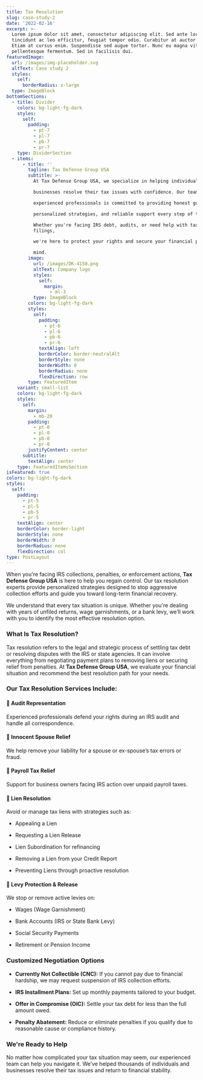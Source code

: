 ```yaml
---
title: Tax Resolution
slug: case-study-2
date: '2022-02-16'
excerpt: >-
  Lorem ipsum dolor sit amet, consectetur adipiscing elit. Sed ante lorem,
  tincidunt ac leo efficitur, feugiat tempor odio. Curabitur at auctor sapien.
  Etiam at cursus enim. Suspendisse sed augue tortor. Nunc eu magna vitae lorem
  pellentesque fermentum. Sed in facilisis dui.
featuredImage:
  url: /images/img-placeholder.svg
  altText: Case study 2
  styles:
    self:
      borderRadius: x-large
  type: ImageBlock
bottomSections:
  - title: Divider
    colors: bg-light-fg-dark
    styles:
      self:
        padding:
          - pt-7
          - pl-7
          - pb-7
          - pr-7
    type: DividerSection
  - items:
      - title: ''
        tagline: Tax Defense Group USA
        subtitle: >-
          At Tax Defense Group USA, we specialize in helping individuals and 

          businesses resolve their tax issues with confidence. Our team of 

          experienced professionals is committed to providing honest guidance, 

          personalized strategies, and reliable support every step of the way. 

          Whether you're facing IRS debt, audits, or need help with tax
          filings, 

          we're here to protect your rights and secure your financial peace of 

          mind.
        image:
          url: /images/DK-4150.png
          altText: Company logo
          styles:
            self:
              margin:
                - ml-3
          type: ImageBlock
        colors: bg-light-fg-dark
        styles:
          self:
            padding:
              - pt-6
              - pl-6
              - pb-6
              - pr-6
            textAlign: left
            borderColor: border-neutralAlt
            borderStyle: none
            borderWidth: 0
            borderRadius: none
            flexDirection: row
        type: FeaturedItem
    variant: small-list
    colors: bg-light-fg-dark
    styles:
      self:
        margin:
          - mb-20
        padding:
          - pt-0
          - pl-0
          - pb-0
          - pr-0
        justifyContent: center
      subtitle:
        textAlign: center
    type: FeaturedItemsSection
isFeatured: true
colors: bg-light-fg-dark
styles:
  self:
    padding:
      - pt-5
      - pl-5
      - pb-5
      - pr-5
    textAlign: center
    borderColor: border-light
    borderStyle: none
    borderWidth: 0
    borderRadius: none
    flexDirection: col
type: PostLayout
---
```

When you're facing IRS collections, penalties, or enforcement actions, **Tax Defense Group USA** is here to help you regain control. Our tax resolution experts provide personalized strategies designed to stop aggressive collection efforts and guide you toward long-term financial recovery.

We understand that every tax situation is unique. Whether you're dealing with years of unfiled returns, wage garnishments, or a bank levy, we’ll work with you to identify the most effective resolution option.



### **What Is Tax Resolution?**

Tax resolution refers to the legal and strategic process of settling tax debt or resolving disputes with the IRS or state agencies. It can involve everything from negotiating payment plans to removing liens or securing relief from penalties. At **Tax Defense Group USA**, we evaluate your financial situation and recommend the best resolution path for your needs.



### **Our Tax Resolution Services Include:**

#### 🧾 **Audit Representation**

Experienced professionals defend your rights during an IRS audit and handle all correspondence.

#### 💍 **Innocent Spouse Relief**

We help remove your liability for a spouse or ex-spouse’s tax errors or fraud.

#### 🏢 **Payroll Tax Relief**

Support for business owners facing IRS action over unpaid payroll taxes.

#### 📄 **Lien Resolution**

Avoid or manage tax liens with strategies such as:

*   Appealing a Lien

*   Requesting a Lien Release

*   Lien Subordination for refinancing

*   Removing a Lien from your Credit Report

*   Preventing Liens through proactive resolution

#### 💸 **Levy Protection & Release**

We stop or remove active levies on:

*   Wages (Wage Garnishment)

*   Bank Accounts (IRS or State Bank Levy)

*   Social Security Payments

*   Retirement or Pension Income



### **Customized Negotiation Options**

*   **Currently Not Collectible (CNC):** If you cannot pay due to financial hardship, we may request suspension of IRS collection efforts.

*   **IRS Installment Plans:** Set up monthly payments tailored to your budget.

*   **Offer in Compromise (OIC):** Settle your tax debt for less than the full amount owed.

*   **Penalty Abatement:** Reduce or eliminate penalties if you qualify due to reasonable cause or compliance history.



### **We're Ready to Help**

No matter how complicated your tax situation may seem, our experienced team can help you navigate it. We’ve helped thousands of individuals and businesses resolve their tax issues and return to financial stability.
